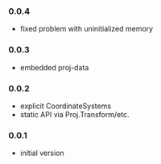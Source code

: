 ### 0.0.4
* fixed problem with uninitialized memory

### 0.0.3
* embedded proj-data

### 0.0.2
* explicit CoordinateSystems
* static API via Proj.Transform/etc.

### 0.0.1
* initial version 